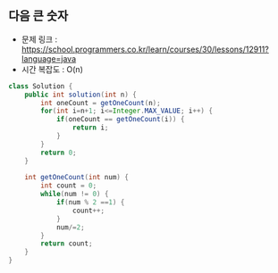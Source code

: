 ## 다음 큰 숫자
* 문제 링크 : https://school.programmers.co.kr/learn/courses/30/lessons/12911?language=java
* 시간 복잡도 : O(n)
```Java
class Solution {
    public int solution(int n) {
        int oneCount = getOneCount(n);
        for(int i=n+1; i<=Integer.MAX_VALUE; i++) {
            if(oneCount == getOneCount(i)) {
                return i;
            }
        }
        return 0;
    }
    
    int getOneCount(int num) {
        int count = 0;
        while(num != 0) {
            if(num % 2 ==1) {
                count++;
            }
            num/=2;
        }
        return count;
    }
}
```
